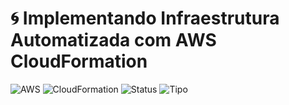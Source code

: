 
# 🌀 Implementando Infraestrutura Automatizada com AWS CloudFormation

![AWS](https://img.shields.io/badge/AWS-Cloud-orange?logo=amazonaws)
![CloudFormation](https://img.shields.io/badge/CloudFormation-Infrastructure%20as%20Code-blue?logo=amazonaws)
![Status](https://img.shields.io/badge/Status-Ativo-success)
![Tipo](https://img.shields.io/badge/Tipo-Automação-lightgrey)
